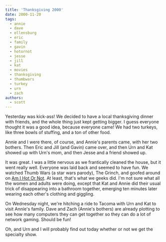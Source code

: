 ```yaml
---
title: 'Thanksgiving 2000'
date: 2000-11-20
tags:
  - annie
  - dave
  - ellensburg
  - eric
  - family
  - gavin
  - hotornot
  - jesse
  - jill
  - kat
  - movies
  - thanksgiving
  - thumbwars
  - turkey
  - urn
  - zach
authors:
  - scott
---
```


Yesterday was kick-ass! We decided to have a local thanksgiving dinner with friends, and the whole thing just kept getting bigger. I guess everyone thought it was a good idea, because everyone came! We had two turkeys, like three bowls of stuffing, and a ton of other food.

Annie and I were there, of course, and Annie's parents came, with her two bothers. Then Eric and Jill (and Gavin) came over, and then Urn and Kat showed up with Urn's mom, and then Jesse and a friend showed up.

It was great. I was a little nervous as we frantically cleaned the house, but it went really well. Everyone was laid back and seemed to have fun. We watched Thumb Wars (a star wars parody), The Grinch, and goofed around on [Am I Hot Or Not](http://www.amihotornot.com/). At least, that's what we geeks did. I'm not sure what all the women and adults were doing, except that Kat and Annie did their usual trick of disappearing into a bathroom together, emerging ten minutes later wearing each other's clothing and giggling.

On Wednesday night, we're hitching a ride to Tacoma with Urn and Kat to visit Annie's family. Dave and Zach (Annie's bothers) are already plotting to see how many computers they can get together so they can do a lot of network gaming. Should be fun!

Oh, and Urn and I will probably find out today whether or not we get the specialty show.

